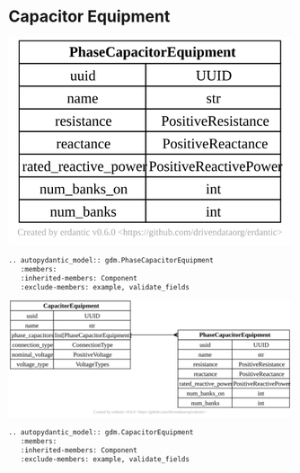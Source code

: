 # Capacitor Equipment

[![](../../models/PhaseCapacitorEquipment.svg)](../../models/PhaseCapacitorEquipment.svg) 

```{eval-rst}
.. autopydantic_model:: gdm.PhaseCapacitorEquipment
   :members: 
   :inherited-members: Component
   :exclude-members: example, validate_fields
```

[![](../../models/CapacitorEquipment.svg)](../../models/CapacitorEquipment.svg) 

```{eval-rst}
.. autopydantic_model:: gdm.CapacitorEquipment
   :members: 
   :inherited-members: Component
   :exclude-members: example, validate_fields
```
